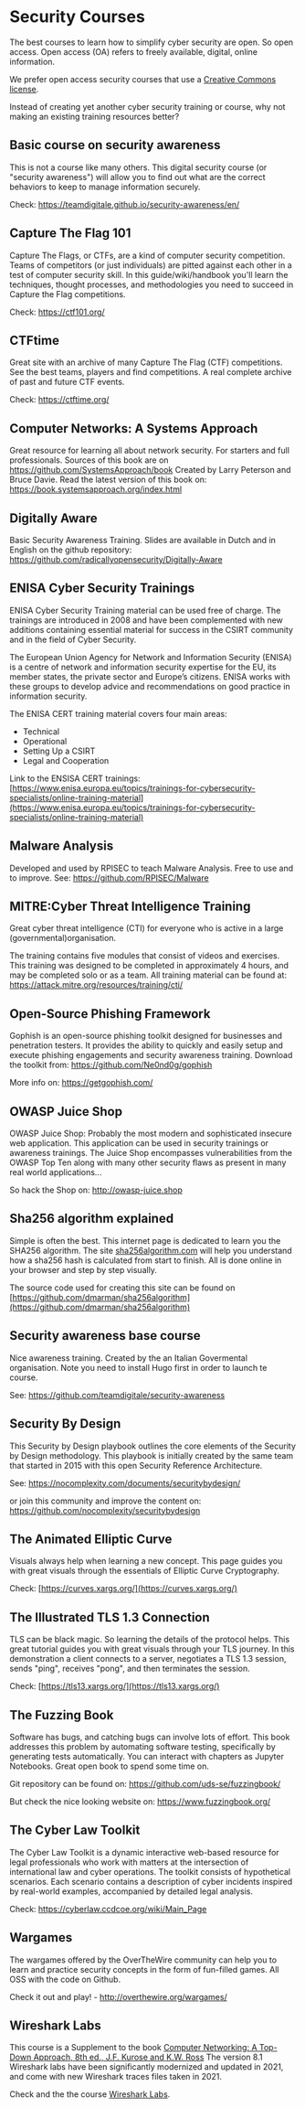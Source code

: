# Security Courses

The best courses to learn how to simplify cyber security
are open. So open access. Open access (OA) refers to freely available, digital, online information.

We prefer open access security courses that use a [Creative Commons license](https://creativecommons.org/).

Instead of creating yet another cyber security training or course, why not making an existing training resources better? 


## Basic course on security awareness

This is not a course like many others. This digital security course (or
"security awareness") will allow you to find out what are the correct
behaviors to keep to manage information securely.

Check:
https://teamdigitale.github.io/security-awareness/en/


## Capture The Flag 101 

Capture The Flags, or CTFs, are a kind of computer security competition. Teams of competitors (or just individuals) are pitted against each other in a test of computer security skill.
In this guide/wiki/handbook you'll learn the techniques, thought processes, and methodologies you need to succeed in Capture the Flag competitions.

Check: https://ctf101.org/ 

## CTFtime

Great site with an archive of many Capture The Flag (CTF) competitions. See the best teams, players and find  competitions. 
A real complete archive of past and future CTF events.

Check: https://ctftime.org/

## Computer Networks: A Systems Approach

Great resource for learning all about network security. For starters and
full professionals. Sources of this book are on
<https://github.com/SystemsApproach/book> Created by Larry Peterson and
Bruce Davie. Read the latest version of this book on:
<https://book.systemsapproach.org/index.html>

## Digitally Aware

Basic Security Awareness Training. Slides are available in Dutch and in
English on the github repository: https://github.com/radicallyopensecurity/Digitally-Aware

## ENISA Cyber Security Trainings

ENISA Cyber Security Training material can be used free of charge. The trainings are introduced in 2008 and have been complemented with new additions containing essential material for success in the CSIRT community and in the field of Cyber Security. 

The European Union Agency for Network and Information Security (ENISA) is a centre of network and information security expertise for the EU, its member states, the private sector and Europe’s citizens. ENISA works with these groups to develop advice and recommendations on good practice in information security. 

The ENISA CERT training material covers four main areas:
* Technical
* Operational
* Setting Up a CSIRT
* Legal and Cooperation



Link to the ENSISA CERT trainings: [https://www.enisa.europa.eu/topics/trainings-for-cybersecurity-specialists/online-training-material](https://www.enisa.europa.eu/topics/trainings-for-cybersecurity-specialists/online-training-material)


## Malware Analysis

Developed and used by RPISEC to teach Malware Analysis. Free to use and
to improve. See: https://github.com/RPISEC/Malware

## MITRE:Cyber Threat Intelligence Training

Great cyber threat intelligence (CTI) for everyone who is active in a
large (governmental)organisation.

The training contains five modules that consist of videos and exercises.
This training was designed to be completed in approximately 4 hours, and
may be completed solo or as a team. All training material can be found
at: https://attack.mitre.org/resources/training/cti/

## Open-Source Phishing Framework

Gophish is an open-source phishing toolkit designed for businesses and
penetration testers. It provides the ability to quickly and easily setup
and execute phishing engagements and security awareness training.
Download the toolkit from: https://github.com/Ne0nd0g/gophish

More info on: https://getgophish.com/

## OWASP Juice Shop

OWASP Juice Shop: Probably the most modern and sophisticated insecure
web application. This application can be used in security trainings or
awareness trainings. The Juice Shop encompasses vulnerabilities from the
OWASP Top Ten along with many other security flaws as present in many
real world applications\... 

So hack the Shop on: http://owasp-juice.shop 

## Sha256 algorithm explained

Simple is often the best. This internet page is dedicated to learn you the SHA256 algorithm. 
The site [sha256algorithm.com](https://sha256algorithm.com/) will help you understand how a sha256 hash is calculated from start to finish. 
All is done online in your browser and step by step visually. 

The source code used for creating this site can be found on [https://github.com/dmarman/sha256algorithm](https://github.com/dmarman/sha256algorithm)

## Security awareness base course

Nice awareness training. Created by the an Italian Govermental
organisation. Note you need to install Hugo first in order to launch te
course. 

See: https://github.com/teamdigitale/security-awareness

## Security By Design

This Security by Design playbook outlines the core elements of the Security by Design methodology.
This playbook is initially created by the same team that started in 2015 with this open Security Reference Architecture.

See: https://nocomplexity.com/documents/securitybydesign/

or join this community and improve the content on: https://github.com/nocomplexity/securitybydesign 

## The Animated Elliptic Curve

Visuals always help when learning a new concept. This page guides you with great visuals through the essentials of Elliptic Curve Cryptography.

Check: [https://curves.xargs.org/](https://curves.xargs.org/)

## The Illustrated TLS 1.3 Connection

TLS can be black magic. So learning the details of the protocol helps. This great tutorial  guides you with great visuals through your TLS journey.
In this demonstration a client connects to a server, negotiates a TLS 1.3 session, sends "ping", receives "pong", and then terminates the session.

Check: [https://tls13.xargs.org/](https://tls13.xargs.org/)


## The Fuzzing Book

Software has bugs, and catching bugs can involve lots of effort. This
book addresses this problem by automating software testing, specifically
by generating tests automatically. You can interact with chapters as
Jupyter Notebooks. Great open book to spend some time on. 

Git repository can be found on: https://github.com/uds-se/fuzzingbook/

But check the nice looking website on: https://www.fuzzingbook.org/

## The Cyber Law Toolkit

The Cyber Law Toolkit is a dynamic interactive web-based resource for
legal professionals who work with matters at the intersection of
international law and cyber operations. The toolkit consists of
hypothetical scenarios. Each scenario contains a description of cyber
incidents inspired by real-world examples, accompanied by detailed legal
analysis. 

Check: https://cyberlaw.ccdcoe.org/wiki/Main_Page


## Wargames

The wargames offered by the OverTheWire community can help you to learn
and practice security concepts in the form of fun-filled games. All OSS
with the code on Github. 

Check it out and play! - http://overthewire.org/wargames/


## Wireshark Labs 

This course is a Supplement to the book [Computer Networking: A Top-Down
Approach, 8th ed., J.F. Kurose and K.W. Ross](https://www.amazon.com/Computer-Networking-Global-James-Kurose/dp/1292405465/ref=sr_1_4?qid=1684843821&refinements=p_27%3AJames+Kurose&s=books&sr=1-4&text=James+Kurose)
The version 8.1 Wireshark labs have been significantly modernized and updated in 2021, and come with new Wireshark traces files taken in 2021.  

Check and the the course [Wireshark Labs](https://gaia.cs.umass.edu/kurose_ross/wireshark.php).